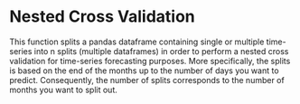 # Nested Cross Validation

This function splits a pandas dataframe containing single or multiple time-series into n splits (multiple dataframes) in order to perform a nested cross validation for time-series forecasting purposes. More specifically, the splits is based on the end of the months up to the number of days you want to predict. Consequently, the number of splits corresponds to the number of months you want to split out.
